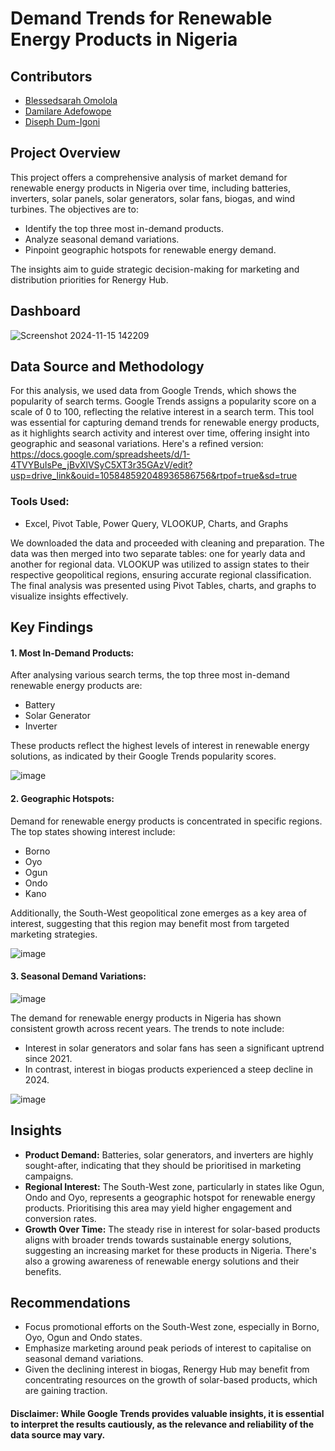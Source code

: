 # Demand Trends for Renewable Energy Products in Nigeria
## Contributors
- [Blessedsarah Omolola](https://github.com/Blessedsarah)
- [Damilare Adefowope](https://github.com/EmmanetD)
- [Diseph Dum-Igoni](https://github.com/disephD)

## Project Overview
This project offers a comprehensive analysis of market demand for renewable energy products in Nigeria over time, including batteries, inverters, solar panels, solar generators, solar fans, biogas, and wind turbines. The objectives are to:  
- Identify the top three most in-demand products.
- Analyze seasonal demand variations.
- Pinpoint geographic hotspots for renewable energy demand.  

The insights aim to guide strategic decision-making for marketing and distribution priorities for Renergy Hub.  
## Dashboard

![Screenshot 2024-11-15 142209](https://github.com/user-attachments/assets/969bf7f2-ca5c-4ef4-9c80-a37a117bf4b6)

## Data Source and Methodology
For this analysis, we used data from Google Trends, which shows the popularity of search terms. Google Trends assigns a popularity score on a scale of 0 to 100, reflecting the relative interest in a search term. This tool was essential for capturing demand trends for renewable energy products, as it highlights search activity and interest over time, offering insight into geographic and seasonal variations.
Here's a refined version: https://docs.google.com/spreadsheets/d/1-4TVYBuIsPe_jBvXlVSyC5XT3r35GAzV/edit?usp=drive_link&ouid=105848592048936586756&rtpof=true&sd=true

### Tools Used: 
- Excel, Pivot Table, Power Query, VLOOKUP, Charts, and Graphs  

We downloaded the data and proceeded with cleaning and preparation. The data was then merged into two separate tables: one for yearly data and another for regional data. VLOOKUP was utilized to assign states to their respective geopolitical regions, ensuring accurate regional classification. The final analysis was presented using Pivot Tables, charts, and graphs to visualize insights effectively. 

## Key Findings
#### 1. Most In-Demand Products:
After analysing various search terms, the top three most in-demand renewable energy products are:
- Battery
- Solar Generator
- Inverter

These products reflect the highest levels of interest in renewable energy solutions, as indicated by their Google Trends popularity scores.

![image](https://github.com/user-attachments/assets/71a9338c-b763-4133-909f-2a7409955348)


#### 2. Geographic Hotspots:
Demand for renewable energy products is concentrated in specific regions. The top states showing interest include:
- Borno
- Oyo
- Ogun
- Ondo
- Kano

Additionally, the South-West geopolitical zone emerges as a key area of interest, suggesting that this region may benefit most from targeted marketing strategies.

![image](https://github.com/user-attachments/assets/9daa465f-539a-40b7-87da-18cd3be160b8)


#### 3. Seasonal Demand Variations:

![image](https://github.com/user-attachments/assets/c17a393e-525d-4109-a0dc-96d3a3a0e4d9)


The demand for renewable energy products in Nigeria has shown consistent growth across recent years. The trends to note include:
- Interest in solar generators and solar fans has seen a significant uptrend since 2021.
- In contrast, interest in biogas products experienced a steep decline in 2024.

![image](https://github.com/user-attachments/assets/03107aa7-708e-47a3-a3e9-a9e9ba743c48)


## Insights
- **Product Demand:** Batteries, solar generators, and inverters are highly sought-after, indicating that they should be prioritised in marketing campaigns.
- **Regional Interest:** The South-West zone, particularly in states like Ogun, Ondo and Oyo, represents a geographic hotspot for renewable energy products. Prioritising this area may yield higher engagement and conversion rates.
- **Growth Over Time:** The steady rise in interest for solar-based products aligns with broader trends towards sustainable energy solutions, suggesting an increasing market for these products in Nigeria. There's also a growing awareness of renewable energy solutions and their benefits.

## Recommendations
- Focus promotional efforts on the South-West zone, especially in Borno, Oyo, Ogun and Ondo states.
- Emphasize marketing around peak periods of interest to capitalise on seasonal demand variations.
- Given the declining interest in biogas, Renergy Hub may benefit from concentrating resources on the growth of solar-based products, which are gaining traction.

#### Disclaimer: While Google Trends provides valuable insights, it is essential to interpret the results cautiously, as the relevance and reliability of the data source may vary.
